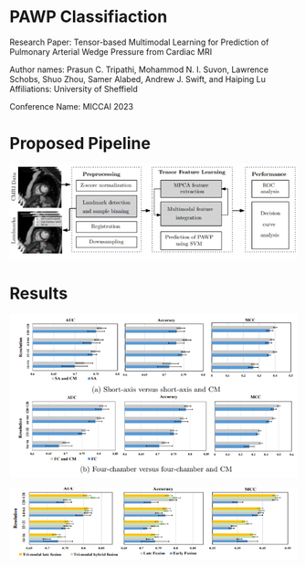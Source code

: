 # PAWP Classifiaction
Research Paper: Tensor-based Multimodal Learning for Prediction of Pulmonary Arterial Wedge Pressure from Cardiac MRI

Author names: Prasun C. Tripathi, Mohammod N. I. Suvon, Lawrence Schobs, Shuo Zhou, Samer Alabed, Andrew J. Swift, and Haiping Lu
Affiliations: University of Sheffield 

Conference Name: MICCAI 2023

# Proposed Pipeline
![](images/i1.PNG)

# Results
![](images/i2.PNG)

![](images/i3.PNG)
